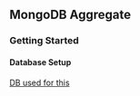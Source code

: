 ## MongoDB Aggregate


### Getting Started

#### Database Setup
[DB used for this](https://gist.github.com/hiteshchoudhary/a80d86b50a5d9c591198a23d79e1e467)



